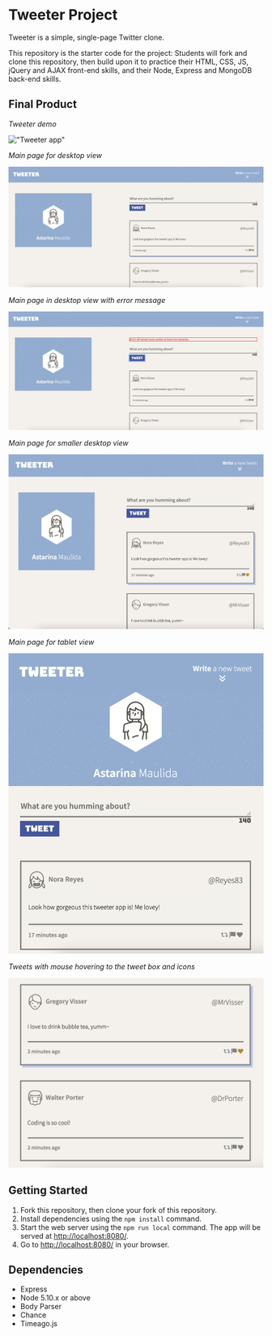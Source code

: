 # Tweeter Project

Tweeter is a simple, single-page Twitter clone.

This repository is the starter code for the project: Students will fork and clone this repository, then build upon it to practice their HTML, CSS, JS, jQuery and AJAX front-end skills, and their Node, Express and MongoDB back-end skills.

## Final Product

*Tweeter demo*

!["Tweeter app"](https://github.com/astarinamaulida/tweeter/blob/master/docs/tweet-gif.gif)


*Main page for desktop view*

!["Tweet Desktop View"](https://github.com/astarinamaulida/tweeter/blob/master/docs/tweet-desktop-view.png)


*Main page in desktop view with error message*

!["Tweet Error Message"](https://github.com/astarinamaulida/tweeter/blob/master/docs/tweet-error-message.png)


*Main page for smaller desktop view*

!["Tweet Smaller Desktop View"](https://github.com/astarinamaulida/tweeter/blob/master/docs/tweet-smaller-desktop.png)


*Main page for tablet view*

!["Tweet Tablet View"](https://github.com/astarinamaulida/tweeter/blob/master/docs/tweet-tablet-view.png)


*Tweets with mouse hovering to the tweet box and icons*

!["Tweets"](https://github.com/astarinamaulida/tweeter/blob/master/docs/tweets.png)

## Getting Started

1. Fork this repository, then clone your fork of this repository.
2. Install dependencies using the `npm install` command.
3. Start the web server using the `npm run local` command. The app will be served at <http://localhost:8080/>.
4. Go to <http://localhost:8080/> in your browser.

## Dependencies

- Express
- Node 5.10.x or above
- Body Parser
- Chance
- Timeago.js